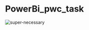 # PowerBi_pwc_task


![super-necessary](https://user-images.githubusercontent.com/73512374/190850931-828a682c-0efc-464c-ab9b-56dbec1deb0b.png)














